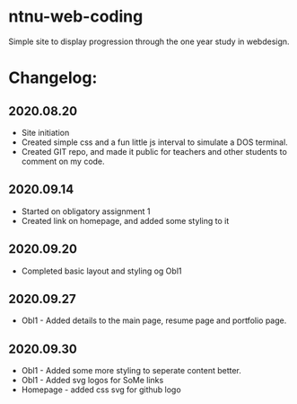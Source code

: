 # ntnu-web-coding #
Simple site to display progression through the one year study in webdesign.

# Changelog: # 
## 2020.08.20 ##
* Site initiation
* Created simple css and a fun little js interval to simulate a DOS terminal.
* Created GIT repo, and made it public for teachers and other students to comment on my code.

## 2020.09.14 ##
* Started on obligatory assignment 1
* Created link on homepage, and added some styling to it

## 2020.09.20 ##
* Completed basic layout and styling og Obl1

## 2020.09.27 ##
* Obl1 - Added details to the main page, resume page and portfolio page.

## 2020.09.30 ##
* Obl1 - Added some more styling to seperate content better.
* Obl1 - Added svg logos for SoMe links
* Homepage - added css svg for github logo